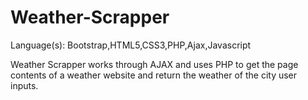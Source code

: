 # Weather-Scrapper
Language(s): Bootstrap,HTML5,CSS3,PHP,Ajax,Javascript

Weather Scrapper works through AJAX and uses PHP to get the page contents of a weather website and return the weather of the city user inputs.
